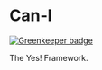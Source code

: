 # Can-I

[![Greenkeeper badge](https://badges.greenkeeper.io/can-i/can-i-JS.svg)](https://greenkeeper.io/)

The Yes! Framework.